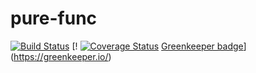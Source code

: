 # pure-func

[![Build Status](https://travis-ci.org/sqlwwx/pure-func.svg?branch=master)](https://travis-ci.org/sqlwwx/pure-func) [!
[![Coverage Status](https://coveralls.io/repos/github/sqlwwx/pure-func/badge.svg?branch=master)](https://coveralls.io/github/sqlwwx/pure-func?branch=master)
[Greenkeeper badge](https://badges.greenkeeper.io/sqlwwx/pure-func.svg)](https://greenkeeper.io/)
